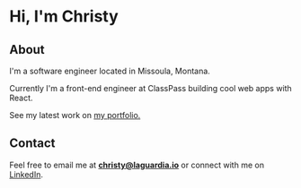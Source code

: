 # Hi, I'm Christy

## About

I'm a software engineer located in Missoula, Montana.

Currently I'm a front-end engineer at ClassPass building cool web apps with React.

See my latest work on [my portfolio.](http://www.laguardia.io)

## Contact

Feel free to email me at **christy@laguardia.io** or connect with me on [LinkedIn](https://www.linkedin.com/in/christy-la-guardia/).

